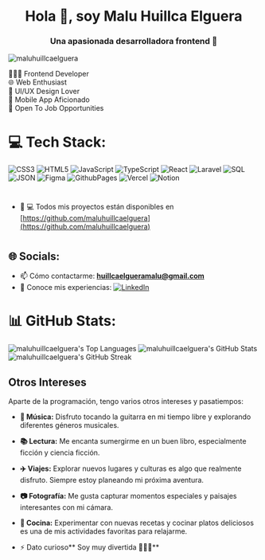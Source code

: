 <h1 align="center">Hola 👋, soy Malu Huillca Elguera</h1>
<h3 align="center">Una apasionada desarrolladora frontend 💖</h3>

<p align="left"> <img src="https://komarev.com/ghpvc/?username=maluhuillcaelguera&label=Profile%20views&color=0e75b6&style=flat" alt="maluhuillcaelguera" /> </p>

👩🏻‍💻 Frontend Developer <br>
🌐 Web Enthusiast <br>
🎨 UI/UX Design Lover <br>
📱 Mobile App Aficionado <br>
💼 Open To Job Opportunities <br>


# 💻 Tech Stack:
![CSS3](https://img.shields.io/badge/css3-%231572B6.svg?style=for-the-badge&logo=css3&logoColor=white) 
![HTML5](https://img.shields.io/badge/html5-%23E34F26.svg?style=for-the-badge&logo=html5&logoColor=white) 
![JavaScript](https://img.shields.io/badge/javascript-%23323330.svg?style=for-the-badge&logo=javascript&logoColor=%23F7DF1E) 
![TypeScript](https://img.shields.io/badge/typescript-%23007ACC.svg?style=for-the-badge&logo=typescript&logoColor=white) 
![React](https://img.shields.io/badge/react-%2320232a.svg?style=for-the-badge&logo=react&logoColor=%2361DAFB) 
![Laravel](https://img.shields.io/badge/laravel-%23FF2D20.svg?style=for-the-badge&logo=laravel&logoColor=white)
![SQL](https://img.shields.io/badge/sql-%2300f.svg?style=for-the-badge&logo=sqlite&logoColor=white)
![JSON](https://img.shields.io/badge/json-%23000000.svg?style=for-the-badge&logo=json&logoColor=white)
![Figma](https://img.shields.io/badge/figma-%23F24E1E.svg?style=for-the-badge&logo=figma&logoColor=white) 
![GithubPages](https://img.shields.io/badge/github%20pages-121013?style=for-the-badge&logo=github&logoColor=white) 
![Vercel](https://img.shields.io/badge/vercel-%23000000.svg?style=for-the-badge&logo=vercel&logoColor=white) 
![Notion](https://img.shields.io/badge/Notion-%23000000.svg?style=for-the-badge&logo=notion&logoColor=white)

#
- 👨‍ 💻 Todos mis proyectos están disponibles en [https://github.com/maluhuillcaelguera](https://github.com/maluhuillcaelguera)
#

## 🌐 Socials:
 - 📫 Cómo contactarme: **huillcaelgueramalu@gmail.com**
- 📄 Conoce mis experiencias:    [![LinkedIn](https://img.shields.io/badge/linkedin-0077B5?style=flat-square&logo=linkedin&logoColor=white)](https://www.linkedin.com/in/sindy-malu-huillca-elguera-front-end-developer/)


# 📊 GitHub Stats:

![maluhuillcaelguera's Top Languages](https://github-readme-stats.vercel.app/api/top-langs?username=maluhuillcaelguera&show_icons=true&locale=en&layout=compact&theme=dark)
![maluhuillcaelguera's GitHub Stats](https://github-readme-stats.vercel.app/api?username=maluhuillcaelguera&show_icons=true&locale=en&theme=dark)
![maluhuillcaelguera's GitHub Streak](https://github-readme-streak-stats.herokuapp.com/?user=maluhuillcaelguera&theme=dark)

## Otros Intereses

Aparte de la programación, tengo varios otros intereses y pasatiempos:

- **🎵 Música:** Disfruto tocando la guitarra en mi tiempo libre y explorando diferentes géneros musicales.
  
- **📚 Lectura:** Me encanta sumergirme en un buen libro, especialmente ficción y ciencia ficción.
  
- **✈️ Viajes:** Explorar nuevos lugares y culturas es algo que realmente disfruto. Siempre estoy planeando mi próxima aventura.
  
- **📷 Fotografía:** Me gusta capturar momentos especiales y paisajes interesantes con mi cámara.
  
- **🍳 Cocina:** Experimentar con nuevas recetas y cocinar platos deliciosos es una de mis actividades favoritas para relajarme.

- ⚡ Dato curioso** Soy muy divertida 🌈🙋‍♀️**
